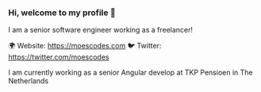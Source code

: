 ### Hi, welcome to my profile 👋

I am a senior software engineer working as a freelancer!

🌍 Website: https://moescodes.com
🐦 Twitter: https://twitter.com/moescodes

I am currently working as a senior Angular develop at TKP Pensioen in The Netherlands
